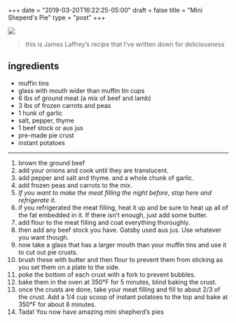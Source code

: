 +++
date = "2019-03-20T16:22:25-05:00"
draft = false
title = "Mini Sheperd's Pie"
type = "post"
+++

![](/uploads/got-any-more-pies.jpg)

> this is James Laffrey’s recipe that I’ve written down for deliciousness

## ingredients

- muffin tins
- glass with mouth wider than muffin tin cups
- 6 lbs of ground meat (a mix of beef and lamb)
- 3 lbs of frozen carrots and peas
- 1 hunk of garlic
- salt, pepper, thyme
- 1 beef stock or aus jus
- pre-made pie crust
- instant potatoes

---

1. brown the ground beef
2. add your onions and cook until they are translucent.
3. add pepper and salt and thyme. and a whole chunk of garlic.
4. add frozen peas and carrots to the mix.
5. _If you want to make the meat filling the night before, stop here and
   refrigerate it._
6. if you refrigerated the meat filling, heat it up and be sure to heat up all
   of the fat embedded in it. If there isn’t enough, just add some butter.
7. add flour to the meat filling and coat everything thoroughly.
8. then add any beef stock you have. Gatsby used aus jus. Use whatever you want
   though.
9. now take a glass that has a larger mouth than your muffin tins and use it to
   cut out pie crusts.
10. brush these with butter and then flour to prevent them from sticking as you
    set them on a plate to the side.
11. poke the bottom of each crust with a fork to prevent bubbles.
12. bake them in the oven at 350°F for 5 minutes, blind baking the crust.
13. once the crusts are done, take your meat filling and fill to about 2/3 of
    the crust. Add a 1/4 cup scoop of instant potatoes to the top and bake at
    350°F for about 8 minutes.
14. Tada! You now have amazing mini shepherd’s pies
